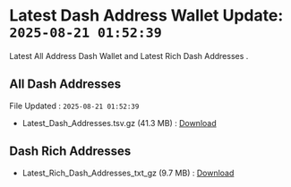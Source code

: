 # Latest Dash Address Wallet Update: `2025-08-21 01:52:39`

Latest All Address Dash Wallet and Latest Rich Dash Addresses .

## All Dash Addresses

File Updated : `2025-08-21 01:52:39`

- Latest_Dash_Addresses.tsv.gz (41.3 MB) : [Download](https://github.com/Pymmdrza/Rich-Address-Wallet/releases/tag/Dash)

## Dash Rich Addresses

- Latest_Rich_Dash_Addresses_txt_gz (9.7 MB) : [Download](https://github.com/Pymmdrza/Rich-Address-Wallet/releases/tag/Dash)
